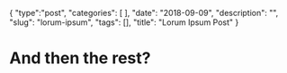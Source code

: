 {
  "type":"post",
   "categories": [
   ],
   "date": "2018-09-09",
   "description": "",
   "slug": "lorum-ipsum",
   "tags": [],
   "title": "Lorum Ipsum Post"
}

# And then the rest?